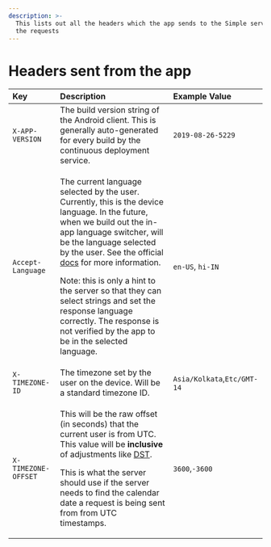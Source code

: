 ```yaml
---
description: >-
  This lists out all the headers which the app sends to the Simple server in all
  the requests
---
```


# Headers sent from the app

<table>
  <thead>
    <tr>
      <th style="text-align:left">Key</th>
      <th style="text-align:left">Description</th>
      <th style="text-align:left">Example Value</th>
    </tr>
  </thead>
  <tbody>
    <tr>
      <td style="text-align:left"><code>X-APP-VERSION</code>
      </td>
      <td style="text-align:left">The build version string of the Android client. This is generally auto-generated
        for every build by the continuous deployment service.</td>
      <td style="text-align:left"><code>2019-08-26-5229</code>
      </td>
    </tr>
    <tr>
      <td style="text-align:left"><code>Accept-Language</code>
      </td>
      <td style="text-align:left">
        <p>The current language selected by the user. Currently, this is the device
          language. In the future, when we build out the in-app language switcher,
          will be the language selected by the user. See the official <a href="https://developer.mozilla.org/en-US/docs/Web/HTTP/Headers/Accept-Language">docs</a> for
          more information.</p>
        <p></p>
        <p>Note: this is only a hint to the server so that they can select strings
          and set the response language correctly. The response is not verified by
          the app to be in the selected language.</p>
      </td>
      <td style="text-align:left"><code>en-US</code>, <code>hi-IN</code>
      </td>
    </tr>
    <tr>
      <td style="text-align:left"><code>X-TIMEZONE-ID</code>
      </td>
      <td style="text-align:left">The timezone set by the user on the device. Will be a standard timezone
        ID.</td>
      <td style="text-align:left"><code>Asia/Kolkata</code>,<code>Etc/GMT-14</code>
      </td>
    </tr>
    <tr>
      <td style="text-align:left"><code>X-TIMEZONE-OFFSET</code>
      </td>
      <td style="text-align:left">
        <p>This will be the raw offset (in seconds) that the current user is from
          UTC. This value will be <b>inclusive</b> of adjustments like <a href="https://en.wikipedia.org/wiki/Daylight_saving_time">DST</a>.</p>
        <p></p>
        <p>This is what the server should use if the server needs to find the calendar
          date a request is being sent from from UTC timestamps.</p>
      </td>
      <td style="text-align:left"><code>3600</code>,<code>-3600</code>
      </td>
    </tr>
  </tbody>
</table>